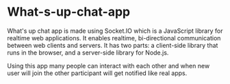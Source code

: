 # What-s-up-chat-app
What's up chat app is  made using Socket.IO which is a JavaScript library for realtime web applications. 
It enables realtime, bi-directional communication between web clients and servers. 
It has two parts: a client-side library that runs in the browser, and a server-side library for Node.js.

Using this app many people can interact with each other and when new user will join the other participant will get notified like real apps.
